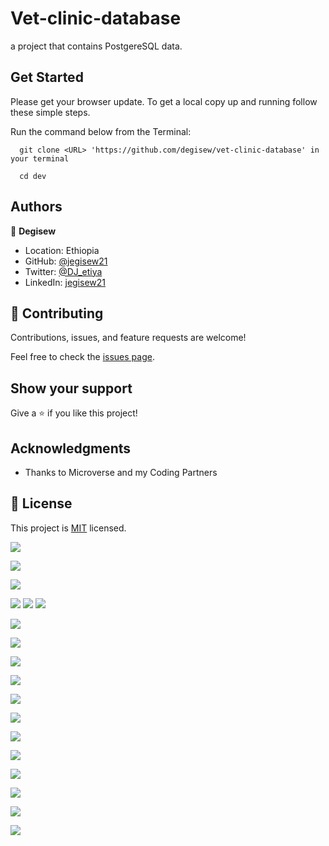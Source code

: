 # Vet-clinic-database
a project that contains PostgereSQL data.

## Get Started

Please get your browser update.
To get a local copy up and running follow these simple steps.

Run the command below from the Terminal:

      git clone <URL> 'https://github.com/degisew/vet-clinic-database' in your terminal

	  cd dev


## Authors

👤 **Degisew**

- Location: Ethiopia
- GitHub: [@jegisew21](https://github.com/degisew)
- Twitter: [@DJ_etiya](https://twitter.com/@DJ_etiya)
- LinkedIn: [jegisew21](https://www.linkedin.com/in/degisew-mengist)


## 🤝 Contributing

Contributions, issues, and feature requests are welcome!

Feel free to check the [issues page](https://github.com/degisew/vet-clinic-database/issues).

## Show your support

Give a ⭐ if you like this project!

## Acknowledgments

- Thanks to Microverse and my Coding Partners

## 📝 License

This project is [MIT](./MIT.md) licensed.



![](https://github.com/degisew/Vet-clinic-database/blob/join-table/shoots/lq1.png)

![](https://github.com/degisew/Vet-clinic-database/blob/join-table/shoots/lq2.png)

![](https://github.com/degisew/Vet-clinic-database/blob/join-table/shoots/lq3.png)

![](https://github.com/degisew/Vet-clinic-database/blob/query-multiple-tables/shoots/q1.PNG)
![](https://github.com/degisew/Vet-clinic-database/blob/query-multiple-tables/shoots/q2.PNG)
![](https://github.com/degisew/Vet-clinic-database/blob/query-multiple-tables/shoots/q3.PNG)

![](https://github.com/degisew/Vet-clinic-database/blob/dev/shoots/shoot1.png)

![](https://github.com/degisew/Vet-clinic-database/blob/dev/shoots/shoot2.PNG)

![](https://github.com/degisew/Vet-clinic-database/blob/query/shoots/count.PNG)

![](https://github.com/degisew/Vet-clinic-database/blob/query/shoots/delete%20with%20birthday.PNG)

![](https://github.com/degisew/Vet-clinic-database/blob/query/shoots/multiply%20by%20negative.PNG)

![](https://github.com/degisew/Vet-clinic-database/blob/query/shoots/pokemon.PNG)

![](https://github.com/degisew/Vet-clinic-database/blob/query/shoots/rollback.PNG)

![](https://github.com/degisew/Vet-clinic-database/blob/query/shoots/savepoint.PNG)

![](https://github.com/degisew/Vet-clinic-database/blob/query/shoots/set%20digimon.PNG)

![](https://github.com/degisew/Vet-clinic-database/blob/query/shoots/set%20unspecified.PNG)

![](https://github.com/degisew/Vet-clinic-database/blob/query/shoots/truncate.PNG)

![](https://github.com/degisew/Vet-clinic-database/blob/query/shoots/write%20query.PNG)

